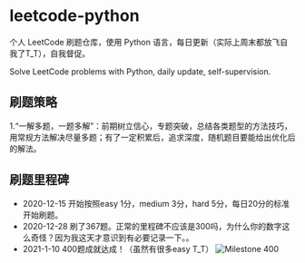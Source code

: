 # leetcode-python

个人 LeetCode 刷题仓库，使用 Python 语言，每日更新（实际上周末都放飞自我了T_T），自我督促。

Solve LeetCode problems with Python, daily update, self-supervision.

## 刷题策略
1.“一解多题，一题多解”：前期树立信心，专题突破，总结各类题型的方法技巧，用常规方法解决尽量多题；有了一定积累后，追求深度，随机题目要能给出优化后的解法。

## 刷题里程碑
- 2020-12-15 开始按照easy 1分，medium 3分，hard 5分，每日20分的标准开始刷题。
- 2020-12-28 刷了367题。正常的里程碑不应该是300吗，为什么你的数字这么奇怪？因为我这天才意识到有必要记录一下。。
- 2021-1-10 400题成就达成！（虽然有很多easy T_T）
![Milestone 400](https://raw.githubusercontent.com/smshen/MarkdownPhotos/master/Res/test.jpg)